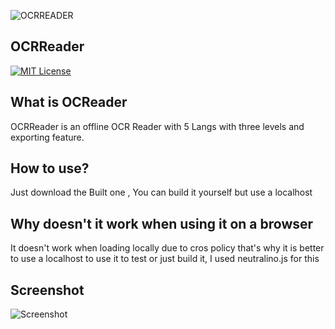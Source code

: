 
![OCRREADER](https://i.imgur.com/CfclHq3.png)

##                  OCRReader
[![MIT License](https://img.shields.io/badge/License-MIT-green.svg)](https://choosealicense.com/licenses/mit/)
## What is OCReader
OCRReader is an offline OCR Reader with 5 Langs with three levels and exporting feature. 
## How to use?
Just download the Built one , You can build it yourself but use a localhost
## Why doesn't it work when using it on a browser
It doesn't work when loading locally due to cros policy that's why it is better to use a localhost to use it to test or just build it, I used neutralino.js for this

## Screenshot

![Screenshot](https://i.imgur.com/tzuexAt.png)

